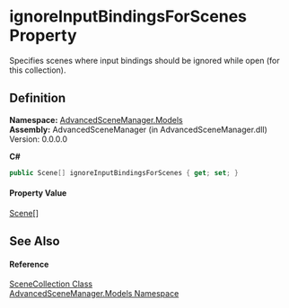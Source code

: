 # ignoreInputBindingsForScenes Property


Specifies scenes where input bindings should be ignored while open (for this collection).



## Definition
**Namespace:** <a href="N_AdvancedSceneManager_Models.md">AdvancedSceneManager.Models</a>  
**Assembly:** AdvancedSceneManager (in AdvancedSceneManager.dll) Version: 0.0.0.0

**C#**
``` C#
public Scene[] ignoreInputBindingsForScenes { get; set; }
```



#### Property Value
<a href="T_AdvancedSceneManager_Models_Scene.md">Scene</a>[]

## See Also


#### Reference
<a href="T_AdvancedSceneManager_Models_SceneCollection.md">SceneCollection Class</a>  
<a href="N_AdvancedSceneManager_Models.md">AdvancedSceneManager.Models Namespace</a>  

